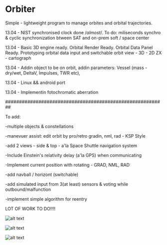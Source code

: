 # Orbiter
Simple - lightweight program to manage orbites and orbital trajectories.

13.04 - NIST synchronised clock done /*almost*/. To do: miliseconds synchro & cyclic synchronization btween SAT and on-prem soft / space center

13.04 - Basic 3D engine ready. Orbital Render Ready. Orbital Data Panel Ready. Prototyping orbital data input and switchable orbit view - 3D - 2D ZX - cartograph

13.04 - Addin object to be on orbit, addin parameters: Vessel (mass - dry/wet, DeltaV, Impulses, TWR etc), 

13.04 - Linux && android port

13.04 - Implementin fotochromatic aberration


##########################################################

To add:

-multiple objects & constellations 

-manevuer assist: edit orbit by pro/retro gradin, nml, rad - KSP Style

-add 2 views - side & top - a'la Space Shuttle navigation system

-Include Einstein's relativity delay (a'la GPS) when communicating

-Implement current position with rotating - GRAD, NML, RAD

-add navball / horizont (switchable)

-add simulated input from 3(at least) sensors & voting while outbound/malfunction

-implement simple algorithm for reentry

LOT OF WORK TO DO!!!!


![alt text](https://user-images.githubusercontent.com/127039319/232323983-52e444a6-b047-4457-8c15-dd5f389e2303.jpg)

![alt text](https://user-images.githubusercontent.com/127039319/231624520-0561ec1c-f5b2-4732-894b-0239b0e4209d.jpg)

![alt text](https://user-images.githubusercontent.com/127039319/226501465-16664429-578d-4acc-ac39-a027a1e354b7.jpg)
